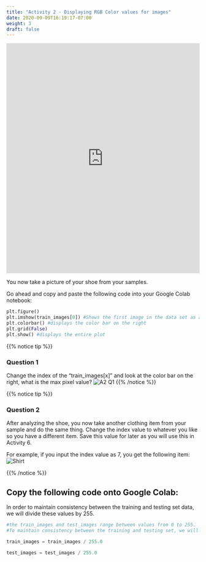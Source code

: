 ```yaml
---
title: "Activity 2 - Displaying RGB Color values for images"
date: 2020-09-09T16:19:17-07:00
weight: 3
draft: false
---
```


<iframe width="100%" height="600px" src="https://www.youtube.com/embed/bMr1c4a7dXQ" frameborder="0" allow="accelerometer; autoplay; encrypted-media; gyroscope; picture-in-picture" allowfullscreen></iframe>


You now take a picture of your shoe from your samples.

Go ahead and copy and paste the following code into your Google Colab notebook:

```python
plt.figure()
plt.imshow(train_images[0]) #Shows the first image in the data set as a plot or different colored pixels
plt.colorbar() #displays the color bar on the right
plt.grid(False)
plt.show() #displays the entire plot
```

{{% notice tip %}}
### Question 1

Change the index of the “train_images[x]” and look at the color bar on the right, what is the max pixel value?
![A2 Q1](../media/a2q1.png)
{{% /notice %}}

{{% notice tip %}}
### Question 2

After analyzing the shoe, you now take another clothing item from your sample and do the same thing. Change the index value to whatever you like so you have a different item. 
Save this value for later as you will use this in Activity 6. 

For example, if you input the index value as 7, you get the following item:
![Shirt](../media/a2progress2.png)

{{% /notice %}}

## Copy the following code onto Google Colab:
In order to maintain consistency between the training and testing set data, we will divide these values by 255.
```python
#the train_images and test_images range between values from 0 to 255. 
#To maintain consistency between the training and testing set, we will divide train_images and test_images by 255

train_images = train_images / 255.0 

test_images = test_images / 255.0
```




